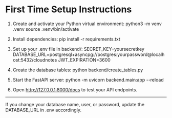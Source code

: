 # First Time Setup Instructions

1. Create and activate your Python virtual environment:
   python3 -m venv .venv
   source .venv/bin/activate

2. Install dependencies:
   pip install -r requirements.txt

3. Set up your .env file in backend/:
   SECRET_KEY=yoursecretkey
   DATABASE_URL=postgresql+asyncpg://postgres:yourpassword@localhost:5432/cloudnotes
   JWT_EXPIRATION=3600

4. Create the database tables:
   python backend/create_tables.py

5. Start the FastAPI server:
   python -m uvicorn backend.main:app --reload

6. Open http://127.0.0.1:8000/docs to test your API endpoints.

---

If you change your database name, user, or password, update the DATABASE_URL in .env accordingly.
